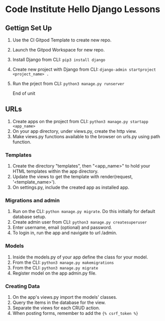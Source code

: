 # Code Institute Hello Django Lessons

## Gettign Set Up
1. Use the CI Gitpod Template to create new repo.
2. Launch the Gitpod Workspace for new repo.
3. Install Django from CLI: `pip3 install django`
4. Create new project with Django from CLI: `django-admin startproject <project_name> .`
5. Run the prject from CLI: `python3 manage.py runserver`

    End of unit

## URLs
1. Create apps on the project from CLI: `python3 manage.py startapp <app_name>`
2. On your app directory, under views.py, create the http view.
3. Make views.py functions available to the browser on urls.py using path function.

### Templates
1. Create the directory "templates", then "<app_name>" to hold your HTML templates within the app directory.
2. Update the views to get the template with render(request, '<template_name>').
3. On settings.py, include the created app as installed app.

### Migrations and admin
1. Run on the CLI: `python manage.py migrate`. Do this initially for default database setup.
2. Create admin user from CLI: `python3 manage.py createsuperuser`
3. Enter username, email (optional) and password.
4. To login in, run the app and navigate to url /admin.

### Models
1. Inside the models.py of your app define the class for your model.
2. From the CLI: `python3 manage.py makemigrations`
3. From the CLI: `python3 manage.py migrate`
4. Register model on the app admin.py file.

### Creating Data
1. On the app's views.py import the models' classes.
2. Query the items in the database for the view.
3. Separate the views for each CRUD action.
4. When posting forms, remember to add the `{% csrf_token %}`